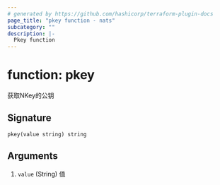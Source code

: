 ```yaml
---
# generated by https://github.com/hashicorp/terraform-plugin-docs
page_title: "pkey function - nats"
subcategory: ""
description: |-
  Pkey function
---
```


# function: pkey

获取NKey的公钥



## Signature

<!-- signature generated by tfplugindocs -->
```text
pkey(value string) string
```

## Arguments

<!-- arguments generated by tfplugindocs -->
1. `value` (String) 值

